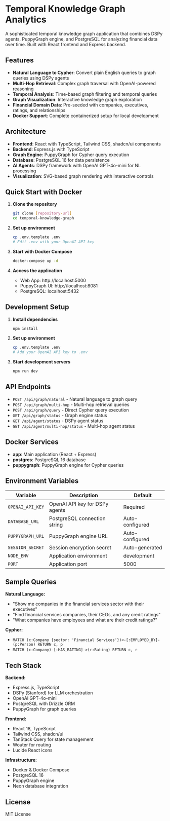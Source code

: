 # Temporal Knowledge Graph Analytics

A sophisticated temporal knowledge graph application that combines DSPy agents, PuppyGraph engine, and PostgreSQL for analyzing financial data over time. Built with React frontend and Express backend.

## Features

- **Natural Language to Cypher**: Convert plain English queries to graph queries using DSPy agents
- **Multi-Hop Retrieval**: Complex graph traversal with OpenAI-powered reasoning
- **Temporal Analysis**: Time-based graph filtering and temporal queries
- **Graph Visualization**: Interactive knowledge graph exploration
- **Financial Domain Data**: Pre-seeded with companies, executives, ratings, and relationships
- **Docker Support**: Complete containerized setup for local development

## Architecture

- **Frontend**: React with TypeScript, Tailwind CSS, shadcn/ui components
- **Backend**: Express.js with TypeScript
- **Graph Engine**: PuppyGraph for Cypher query execution
- **Database**: PostgreSQL 16 for data persistence
- **AI Agents**: DSPy framework with OpenAI GPT-4o-mini for NL processing
- **Visualization**: SVG-based graph rendering with interactive controls

## Quick Start with Docker

1. **Clone the repository**
   ```bash
   git clone [repository-url]
   cd temporal-knowledge-graph
   ```

2. **Set up environment**
   ```bash
   cp .env.template .env
   # Edit .env with your OpenAI API key
   ```

3. **Start with Docker Compose**
   ```bash
   docker-compose up -d
   ```

4. **Access the application**
   - Web App: http://localhost:5000
   - PuppyGraph UI: http://localhost:8081
   - PostgreSQL: localhost:5432

## Development Setup

1. **Install dependencies**
   ```bash
   npm install
   ```

2. **Set up environment**
   ```bash
   cp .env.template .env
   # Add your OpenAI API key to .env
   ```

3. **Start development servers**
   ```bash
   npm run dev
   ```

## API Endpoints

- `POST /api/graph/natural` - Natural language to graph query
- `POST /api/graph/multi-hop` - Multi-hop retrieval queries
- `POST /api/graph/query` - Direct Cypher query execution
- `GET /api/graph/status` - Graph engine status
- `GET /api/agent/status` - DSPy agent status
- `GET /api/agent/multi-hop/status` - Multi-hop agent status

## Docker Services

- **app**: Main application (React + Express)
- **postgres**: PostgreSQL 16 database
- **puppygraph**: PuppyGraph engine for Cypher queries

## Environment Variables

| Variable | Description | Default |
|----------|-------------|---------|
| `OPENAI_API_KEY` | OpenAI API key for DSPy agents | Required |
| `DATABASE_URL` | PostgreSQL connection string | Auto-configured |
| `PUPPYGRAPH_URL` | PuppyGraph engine URL | Auto-configured |
| `SESSION_SECRET` | Session encryption secret | Auto-generated |
| `NODE_ENV` | Application environment | development |
| `PORT` | Application port | 5000 |

## Sample Queries

**Natural Language:**
- "Show me companies in the financial services sector with their executives"
- "Find financial services companies, their CEOs, and any credit ratings"
- "What companies have employees and what are their credit ratings?"

**Cypher:**
- `MATCH (c:Company {sector: 'Financial Services'})<-[:EMPLOYED_BY]-(p:Person) RETURN c, p`
- `MATCH (c:Company)-[:HAS_RATING]->(r:Rating) RETURN c, r`

## Tech Stack

**Backend:**
- Express.js, TypeScript
- DSPy (Stanford) for LLM orchestration
- OpenAI GPT-4o-mini
- PostgreSQL with Drizzle ORM
- PuppyGraph for graph queries

**Frontend:**
- React 18, TypeScript
- Tailwind CSS, shadcn/ui
- TanStack Query for state management
- Wouter for routing
- Lucide React icons

**Infrastructure:**
- Docker & Docker Compose
- PostgreSQL 16
- PuppyGraph engine
- Neon database integration

## License

MIT License